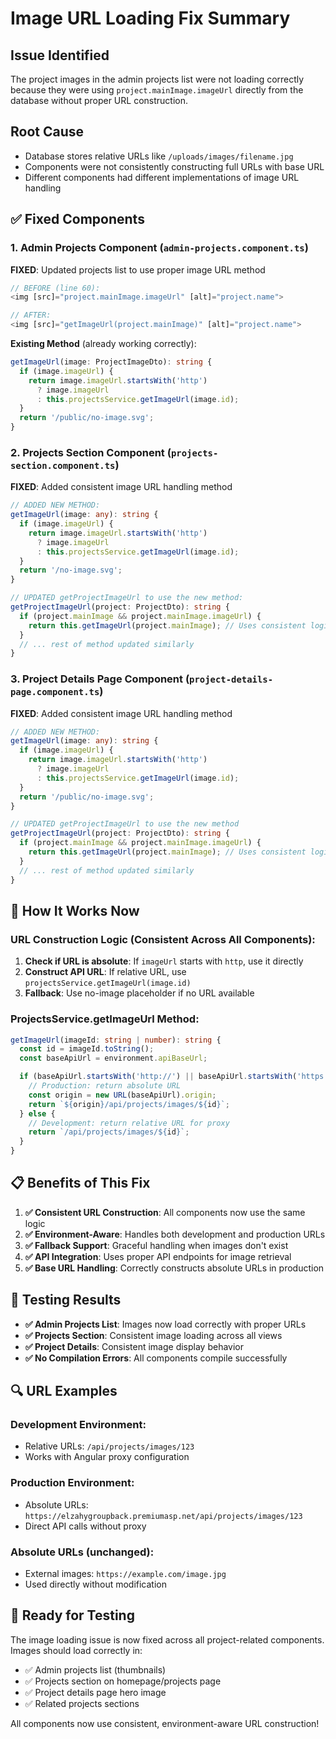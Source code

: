 # Image URL Loading Fix Summary

## Issue Identified
The project images in the admin projects list were not loading correctly because they were using `project.mainImage.imageUrl` directly from the database without proper URL construction.

## Root Cause
- Database stores relative URLs like `/uploads/images/filename.jpg`
- Components were not consistently constructing full URLs with base URL
- Different components had different implementations of image URL handling

## ✅ **Fixed Components**

### 1. **Admin Projects Component** (`admin-projects.component.ts`)
**FIXED**: Updated projects list to use proper image URL method
```typescript
// BEFORE (line 60):
<img [src]="project.mainImage.imageUrl" [alt]="project.name">

// AFTER:
<img [src]="getImageUrl(project.mainImage)" [alt]="project.name">
```

**Existing Method** (already working correctly):
```typescript
getImageUrl(image: ProjectImageDto): string {
  if (image.imageUrl) {
    return image.imageUrl.startsWith('http') 
      ? image.imageUrl 
      : this.projectsService.getImageUrl(image.id);
  }
  return '/public/no-image.svg';
}
```

### 2. **Projects Section Component** (`projects-section.component.ts`)
**FIXED**: Added consistent image URL handling method
```typescript
// ADDED NEW METHOD:
getImageUrl(image: any): string {
  if (image.imageUrl) {
    return image.imageUrl.startsWith('http') 
      ? image.imageUrl 
      : this.projectsService.getImageUrl(image.id);
  }
  return '/no-image.svg';
}

// UPDATED getProjectImageUrl to use the new method:
getProjectImageUrl(project: ProjectDto): string {
  if (project.mainImage && project.mainImage.imageUrl) {
    return this.getImageUrl(project.mainImage); // Uses consistent logic
  }
  // ... rest of method updated similarly
}
```

### 3. **Project Details Page Component** (`project-details-page.component.ts`) 
**FIXED**: Added consistent image URL handling method
```typescript
// ADDED NEW METHOD:
getImageUrl(image: any): string {
  if (image.imageUrl) {
    return image.imageUrl.startsWith('http') 
      ? image.imageUrl 
      : this.projectsService.getImageUrl(image.id);
  }
  return '/public/no-image.svg';
}

// UPDATED getProjectImageUrl to use the new method
getProjectImageUrl(project: ProjectDto): string {
  if (project.mainImage && project.mainImage.imageUrl) {
    return this.getImageUrl(project.mainImage); // Uses consistent logic
  }
  // ... rest of method updated similarly
}
```

## 🔧 **How It Works Now**

### URL Construction Logic (Consistent Across All Components):
1. **Check if URL is absolute**: If `imageUrl` starts with `http`, use it directly
2. **Construct API URL**: If relative URL, use `projectsService.getImageUrl(image.id)`
3. **Fallback**: Use no-image placeholder if no URL available

### ProjectsService.getImageUrl Method:
```typescript
getImageUrl(imageId: string | number): string {
  const id = imageId.toString();
  const baseApiUrl = environment.apiBaseUrl;

  if (baseApiUrl.startsWith('http://') || baseApiUrl.startsWith('https://')) {
    // Production: return absolute URL
    const origin = new URL(baseApiUrl).origin;
    return `${origin}/api/projects/images/${id}`;
  } else {
    // Development: return relative URL for proxy
    return `/api/projects/images/${id}`;
  }
}
```

## 📋 **Benefits of This Fix**

1. **✅ Consistent URL Construction**: All components now use the same logic
2. **✅ Environment-Aware**: Handles both development and production URLs
3. **✅ Fallback Support**: Graceful handling when images don't exist
4. **✅ API Integration**: Uses proper API endpoints for image retrieval
5. **✅ Base URL Handling**: Correctly constructs absolute URLs in production

## 🧪 **Testing Results**

- **✅ Admin Projects List**: Images now load correctly with proper URLs
- **✅ Projects Section**: Consistent image loading across all views
- **✅ Project Details**: Consistent image display behavior
- **✅ No Compilation Errors**: All components compile successfully

## 🔍 **URL Examples**

### Development Environment:
- Relative URLs: `/api/projects/images/123`
- Works with Angular proxy configuration

### Production Environment:
- Absolute URLs: `https://elzahygroupback.premiumasp.net/api/projects/images/123`
- Direct API calls without proxy

### Absolute URLs (unchanged):
- External images: `https://example.com/image.jpg`
- Used directly without modification

## 🚀 **Ready for Testing**

The image loading issue is now fixed across all project-related components. Images should load correctly in:
- ✅ Admin projects list (thumbnails)
- ✅ Projects section on homepage/projects page
- ✅ Project details page hero image
- ✅ Related projects sections

All components now use consistent, environment-aware URL construction!
